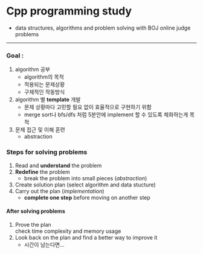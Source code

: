 # Cpp programming study
- data structures, algorithms and problem solving with BOJ online judge problems
---

### Goal : 
1. algorithm 공부 
    - algorithm의 목적  
    - 적용되는 문제상황  
    - 구체적인 작동방식
2. algorithm 별 __template__ 개발  
    - 문제 상황마다 고민할 필요 없이 효율적으로 구현하기 위함  
    - merge sort나 bfs/dfs 처럼 5분안에 implement 할 수 있도록 체화하는게 목적
3. 문제 접근 및 이해 훈련  
    - abstraction

### Steps for solving problems
1. Read and __understand__ the problem  
2. __Redefine__ the problem  
    - break the problem into small pieces (_abstraction_)  
3. Create solution plan (select algorithm and data stucture)  
4. Carry out the plan (_implementation_)  
    - __complete one step__ before moving on another step  

#### After solving problems
1. Prove the plan  
    check time complexity and memory usage
2. Look back on the plan and find a better way to improve it  
    - 시간이 남는다면...

